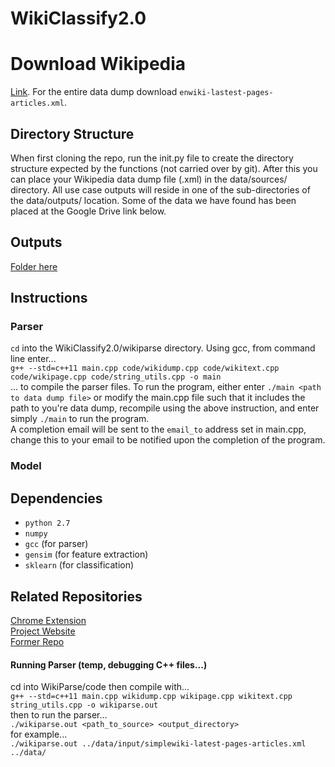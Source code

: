 # WikiClassify2.0

# Download Wikipedia
[Link](https://dumps.wikimedia.org/enwiki/latest/). For the entire data dump download `enwiki-lastest-pages-articles.xml`.

## Directory Structure
When first cloning the repo, run the init.py file to create the directory structure expected by the functions (not carried over by git). After this you can place your Wikipedia data dump file (.xml) in the data/sources/ directory. All use case outputs will reside in one of the sub-directories of the data/outputs/ location. Some of the data we have found has been placed at the Google Drive link below.

## Outputs
[Folder here](https://drive.google.com/open?id=0BxJe_Ggl7BIgbGFHd3lkMDA3d3M)

## Instructions
### Parser
`cd` into the WikiClassify2.0/wikiparse directory. Using gcc, from command line enter... <br> `g++ --std=c++11 main.cpp code/wikidump.cpp code/wikitext.cpp code/wikipage.cpp code/string_utils.cpp -o main` <br>... to compile the parser files. To run the program, either enter `./main <path to data dump file>` or modify the main.cpp file such that it includes the path to you're data dump, recompile using the above instruction, and enter simply `./main` to run the program.<br>A completion email will be sent to the `email_to` address set in main.cpp, change this to your email to be notified upon the completion of the program.

### Model

## Dependencies

* `python 2.7`
* `numpy`
* `gcc` (for parser)
* `gensim` (for feature extraction)
* `sklearn` (for classification)

## Related Repositories

[Chrome Extension](https://github.com/lukewielgus/WikiExtension) <br>
[Project Website](https://github.com/waynesun95/WikiClassifySite) <br>
[Former Repo](https://github.com/nathankjer/WikiClassify)

#### Running Parser (temp, debugging C++ files...)
cd into WikiParse/code then compile with...<br>
`g++ --std=c++11 main.cpp wikidump.cpp wikipage.cpp wikitext.cpp string_utils.cpp -o wikiparse.out`<br>
then to run the parser...<br>
`./wikiparse.out <path_to_source> <output_directory>`<br>
for example...<br>
`./wikiparse.out ../data/input/simplewiki-latest-pages-articles.xml ../data/`
